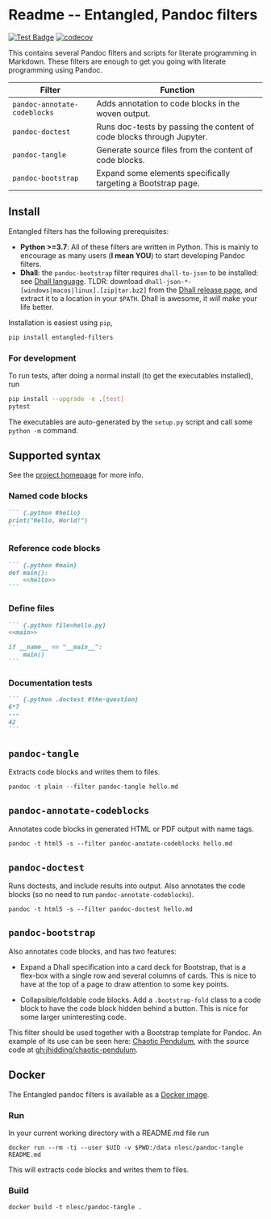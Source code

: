 # Readme -- Entangled, Pandoc filters
[![Test Badge](https://github.com/entangled/filters/workflows/Tests/badge.svg)](https://github.com/entangled/filters/actions?query=workflow%3ATests)
[![codecov](https://codecov.io/gh/entangled/filters/branch/master/graph/badge.svg)](https://codecov.io/gh/entangled/filters)

This contains several Pandoc filters and scripts for literate programming in Markdown. These filters are enough to get you going with literate programming using Pandoc.

| Filter                     | Function                                         |
|----------------------------|--------------------------------------------------|
|`pandoc-annotate-codeblocks`| Adds annotation to code blocks in the woven output. |
|`pandoc-doctest`            | Runs doc-tests by passing the content of code blocks through Jupyter. |
|`pandoc-tangle`             | Generate source files from the content of code blocks. |
|`pandoc-bootstrap`          | Expand some elements specifically targeting a Bootstrap page. |

## Install

Entangled filters has the following prerequisites:

- **Python >=3.7**: All of these filters are written in Python. This is mainly to encourage as many users (**I mean YOU**) to start developing Pandoc filters.
- **Dhall**: the `pandoc-bootstrap` filter requires `dhall-to-json` to be installed: see [Dhall language](https://dhall-lang.org/).
  TLDR: download `dhall-json-*-[windows|macos|linux].[zip|tar.bz2]` from the [Dhall release page](https://github.com/dhall-lang/dhall-haskell/releases), and extract it to a location in your `$PATH`. Dhall is awesome, it *will* make your life better.

Installation is easiest using `pip`,

```bash
pip install entangled-filters
```

### For development

To run tests, after doing a normal install (to get the executables installed), run

```bash
pip install --upgrade -e .[test]
pytest
```

The executables are auto-generated by the `setup.py` script and call some `python -m` command.

## Supported syntax

See the [project homepage](https://entangled.github.io) for more info.

### Named code blocks

~~~markdown
``` {.python #hello}
print("Hello, World!")
```
~~~

### Reference code blocks

~~~markdown
``` {.python #main}
def main():
    <<hello>>
```
~~~

### Define files

~~~markdown
``` {.python file=hello.py}
<<main>>

if __name__ == "__main__":
    main()
```
~~~

### Documentation tests

~~~markdown
``` {.python .doctest #the-question}
6*7
---
42
```
~~~

## `pandoc-tangle`

Extracts code blocks and writes them to files.

```shell
pandoc -t plain --filter pandoc-tangle hello.md
```

## `pandoc-annotate-codeblocks`

Annotates code blocks in generated HTML or PDF output with name tags.

```shell
pandoc -t html5 -s --filter pandoc-anotate-codeblocks hello.md
```

## `pandoc-doctest`

Runs doctests, and include results into output. Also annotates the code blocks (so no need
to run `pandoc-annotate-codeblocks`).

```shell
pandoc -t html5 -s --filter pandoc-doctest hello.md
```

## `pandoc-bootstrap`

Also annotates code blocks, and has two features:

- Expand a Dhall specification into a card deck for Bootstrap, that is a flex-box with a single row and several columns of cards. This is nice to have at the top of a page to draw attention to some key points. 

- Collapsible/foldable code blocks. Add a `.bootstrap-fold` class to a code block to have the code block hidden behind a button. This is nice for some larger uninteresting code.

This filter should be used together with a Bootstrap template for Pandoc. An example of its use can be seen here: [Chaotic Pendulum](https://jhidding.github.io/chaotic-pendulum), with the source code at [gh:jhidding/chaotic-pendulum](https://github.com/jhidding/chaotic-pendulum).

## Docker

The Entangled pandoc filters is available as a [Docker image](https://hub.docker.com/repository/docker/nlesc/pandoc-tangle).

### Run

In your current working directory with a README.md file run 

```
docker run --rm -ti --user $UID -v $PWD:/data nlesc/pandoc-tangle README.md
```

This will extracts code blocks and writes them to files.

### Build

```shell
docker build -t nlesc/pandoc-tangle .
```

